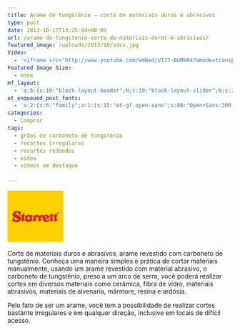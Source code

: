 ```yaml
---
title: Arame de tungstênio – corte de materiais duros e abrasivos
type: post
date: 2013-10-17T13:25:04+00:00
url: /arame-de-tungstenio-corte-de-materiais-duros-e-abrasivos/
featured_image: /uploads/2013/10/odcv.jpg
Video:
  - '<iframe src="http://www.youtube.com/embed/VI77-BGMkR4?wmode=transparent" frameborder="0" width="620" height="380"></iframe>'
Featured Image Size:
  - none
mf_layout:
  - 'a:5:{s:19:"block-layout-header";N;s:19:"block-layout-slider";N;s:22:"block-layout-structure";s:10:"full-width";s:25:"block-layout-left_sidebar";s:12:"blog-sidebar";s:26:"block-layout-right_sidebar";s:12:"blog-sidebar";}'
et_enqueued_post_fonts:
  - 'a:2:{s:6:"family";a:1:{s:15:"et-gf-open-sans";s:80:"Open+Sans:300,300italic,regular,italic,600,600italic,700,700italic,800,800italic";}s:6:"subset";a:2:{i:0;s:5:"latin";i:1;s:9:"latin-ext";}}'
categories:
  - Comprar
tags:
  - grãos de carboneto de tungstênio
  - recortes irregulares
  - recortes redondos
  - video
  - videos em destaque

---
```

[<img loading="lazy" class=" size-full wp-image-1562 alignleft" src="/uploads/2013/11/logo01.jpg" alt="logo01" width="125" height="115" />][1]



Corte de materiais duros e abrasivos, arame revestido com carboneto de tungstênio. Conheça uma maneira simples e prática de cortar materiais manualmente, usando um arame revestido com material abrasivo, o carboneto de tungstênio, preso a um arco de serra, você poderá realizar cortes em diversos materiais como cerâmica, fibra de vidro, materiais abrasivos, materiais de alvenaria, mármore, resina e ardósia.

Pelo fato de ser um arame, você tem a possibilidade de realizar cortes bastante irregulares e em qualquer direção, inclusive em locais de difícil acesso.

 [1]: http://www.starrett.com.br/